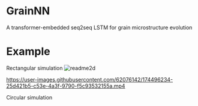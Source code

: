 # GrainNN

A transformer-embedded seq2seq LSTM for grain microstructure evolution


# Example 

Rectangular simulation
![readme2d](https://user-images.githubusercontent.com/62076142/172073935-421b9c17-d2ce-48be-b534-9e337deeb170.png)


https://user-images.githubusercontent.com/62076142/174496234-25d421b5-c53e-4a3f-9790-f5c93532155a.mp4

Circular simulation
